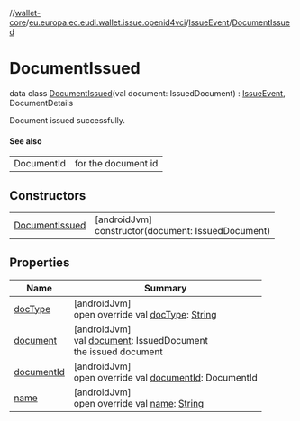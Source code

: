 //[wallet-core](../../../../index.md)/[eu.europa.ec.eudi.wallet.issue.openid4vci](../../index.md)/[IssueEvent](../index.md)/[DocumentIssued](index.md)

# DocumentIssued

data class [DocumentIssued](index.md)(val document: IssuedDocument) : [IssueEvent](../index.md),
DocumentDetails

Document issued successfully.

#### See also

|            |                     |
|------------|---------------------|
| DocumentId | for the document id |

## Constructors

|                                       |                                                       |
|---------------------------------------|-------------------------------------------------------|
| [DocumentIssued](-document-issued.md) | [androidJvm]<br>constructor(document: IssuedDocument) |

## Properties

| Name                                                                              | Summary                                                                                                                                                                                             |
|-----------------------------------------------------------------------------------|-----------------------------------------------------------------------------------------------------------------------------------------------------------------------------------------------------|
| [docType](../-document-deferred/index.md#-1539120442%2FProperties%2F1615067946)   | [androidJvm]<br>open override val [docType](../-document-deferred/index.md#-1539120442%2FProperties%2F1615067946): [String](https://kotlinlang.org/api/latest/jvm/stdlib/kotlin/-string/index.html) |
| [document](document.md)                                                           | [androidJvm]<br>val [document](document.md): IssuedDocument<br>the issued document                                                                                                                  |
| [documentId](../-document-deferred/index.md#-811584596%2FProperties%2F1615067946) | [androidJvm]<br>open override val [documentId](../-document-deferred/index.md#-811584596%2FProperties%2F1615067946): DocumentId                                                                     |
| [name](../-document-deferred/index.md#686046743%2FProperties%2F1615067946)        | [androidJvm]<br>open override val [name](../-document-deferred/index.md#686046743%2FProperties%2F1615067946): [String](https://kotlinlang.org/api/latest/jvm/stdlib/kotlin/-string/index.html)      |
